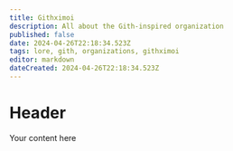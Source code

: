 ```yaml
---
title: Githximoi
description: All about the Gith-inspired organization
published: false
date: 2024-04-26T22:18:34.523Z
tags: lore, gith, organizations, githximoi
editor: markdown
dateCreated: 2024-04-26T22:18:34.523Z
---
```


# Header
Your content here